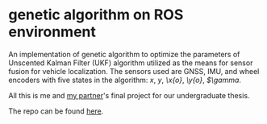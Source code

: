 <h1>genetic algorithm on ROS environment </h1>

An implementation of genetic algorithm to optimize the parameters of Unscented Kalman Filter (UKF) algorithm utilized as the means for sensor fusion for vehicle localization.
The sensors used are GNSS, IMU, and wheel encoders with five states in the algorithm: _x_, _y_, _\x{o}_, _\y{o}_, _$\gamma_.

All this is me and [my partner](https://github.com/anzulfa)'s final project for our undergraduate thesis.

The repo can be found [here](https://github.com/anzulfa/localization_system/tree/main/ga).
